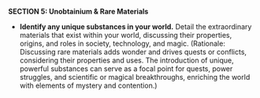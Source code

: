 **SECTION 5: Unobtainium & Rare Materials**
- **Identify any unique substances in your world.** Detail the extraordinary materials that exist within your world, discussing their properties, origins, and roles in society, technology, and magic. (Rationale: Discussing rare materials adds wonder and drives quests or conflicts, considering their properties and uses. The introduction of unique, powerful substances can serve as a focal point for quests, power struggles, and scientific or magical breakthroughs, enriching the world with elements of mystery and contention.)